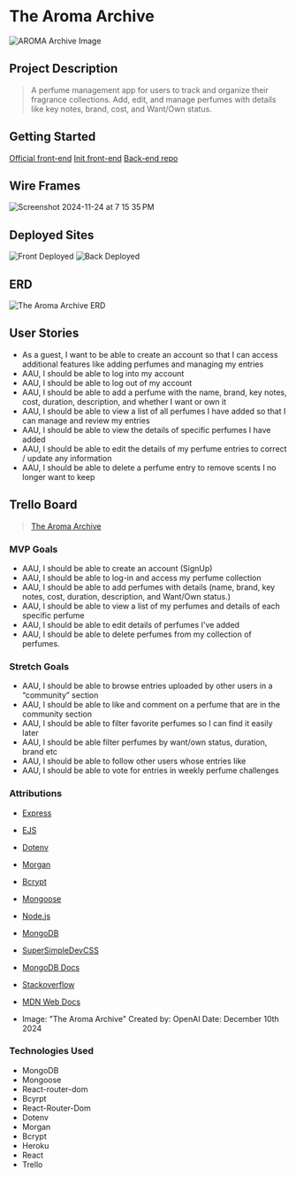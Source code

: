 # The Aroma Archive

![AROMA Archive Image](https://files.oaiusercontent.com/file-7Sm1ZVWzn4cB1WafRHAyWd?se=2024-12-11T07%3A29%3A05Z&sp=r&sv=2024-08-04&sr=b&rscc=max-age%3D604800%2C%20immutable%2C%20private&rscd=attachment%3B%20filename%3D3926de48-cd12-478e-942f-4d5679e94109.webp&sig=rNl8pO0aNEqlotc%2BzAFgCOIcONGdGLNS%2BXAJwGIfwWQ%3D)

## Project Description
> A perfume management app for users to track and organize their fragrance collections. Add, edit, and manage perfumes with details like key notes, brand, cost, and Want/Own status.

## Getting Started
[Official front-end](https://github.com/deijahmonay/the-aroma-archive-front-end2.git)
[Init front-end](https://github.com/deijahmonay/the-aroma-archive-front-end2.git)
[Back-end repo](https://github.com/deijahmonay/the-aroma-archive-back-end.git)


## Wire Frames
> 
![Screenshot 2024-11-24 at 7 15 35 PM](https://media.git.generalassemb.ly/user/53181/files/f28e8bbd-e645-497c-a464-81e18ac96861)

## Deployed Sites
![Front Deployed](https://aroma-archive.netlify.app/)
![Back Deployed](https://the-aroma-archive-aaad6c23eac6.herokuapp.com/)

## ERD
> 
![The Aroma Archive ERD ](https://media.git.generalassemb.ly/user/53181/files/8912964f-6ca1-4333-a052-bdc12f1040b9)


## User Stories
> 
* As a guest, I want to be able to create an account so that I can access additional features like adding perfumes and managing my entries
* AAU, I should be able to log into my account
* AAU, I should be able to log out of my account
*  AAU, I should be able to add a perfume with the name, brand, key notes, cost, duration, description,  and whether I want or own it
*  AAU, I should be able to view a list of all perfumes I have added so that I can manage and review my entries
*  AAU, I should be able to view the details of specific perfumes I have added
*  AAU, I should be able to edit the details of my perfume entries to correct / update any information
*  AAU, I should be able to delete a perfume entry to remove scents I no longer want to keep

## Trello Board
>[The Aroma Archive](https://trello.com/invite/b/6743d3c4f4029ce1402628b0/ATTIac3f231c3b5ef04b824af5e5c4eb760a2A646EE4/the-aroma-archive)

### MVP Goals
> 
* AAU, I should be able to create an account (SignUp)
* AAU, I should be able to log-in and access my perfume collection
* AAU, I should be able to add perfumes with details (name, brand, key notes, cost, duration, description, and Want/Own status.)
* AAU, I should be able to view a list of my perfumes and details of each specific perfume
* AAU, I should be able to edit details of perfumes I've added
* AAU, I should be able to delete perfumes from my collection of perfumes. 

### Stretch Goals
> 
* AAU, I should be able to browse  entries uploaded by other users in a “community” section
* AAU, I should be able to like and comment on a perfume that are in the community section
* AAU, I should be able to filter favorite perfumes so I can find it easily later
* AAU, I should be able filter perfumes by want/own status, duration, brand etc
* AAU, I should be able to follow other users whose entries Iike
* AAU, I should be able to vote for entries in weekly perfume challenges

### Attributions
* [Express](https://www.npmjs.com/package/express)
* [EJS](https://www.npmjs.com/package/ejs)
* [Dotenv](https://www.npmjs.com/package/dotenv)
* [Morgan](https://www.npmjs.com/package/morgan)
* [Bcrypt](https://www.npmjs.com/package/bcrypt)
* [Mongoose](https://www.npmjs.com/package/mongoose)
* [Node.js](https://docs.npmjs.com/downloading-and-installing-node-js-and-npm)
* [MongoDB](https://www.npmjs.com/package/mongodb)
* [SuperSimpleDevCSS](https://www.youtube.com/watch?v=G3e-cpL7ofc)
* [MongoDB Docs](https://www.mongodb.com/docs/manual/reference/operator/query/or/)
* [Stackoverflow](https://stackoverflow.com/questions/18022365/mongoose-validate-email-syntax)
* [MDN Web Docs](https://developer.mozilla.org/en-US/docs/Web/JavaScript/Reference/Global_Objects/Array/map?utm_source=chatgpt.com)

* Image: "The Aroma Archive"
    Created by: OpenAI
    Date: December 10th 2024

### Technologies Used
* MongoDB
* Mongoose
* React-router-dom
* Bcyrpt
* React-Router-Dom
* Dotenv
* Morgan
* Bcrypt
* Heroku
* React
* Trello
